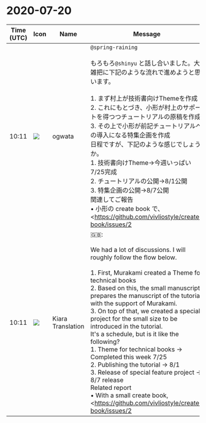 # 2020-07-20

|Time (UTC)|Icon|Name|Message|
|---|---|---|---|
|10:11|![](https://avatars.slack-edge.com/2019-11-22/845042642576_070441337abaca9fb7b3_72.png)|ogwata|`@spring-raining`<br><br>もろもろ`@shinyu` と話し合いました。大雑把に下記のような流れで進めようと思います。<br><br>1. まず村上が技術書向けThemeを作成<br>2. これにもとづき、小形が村上のサポートを得つつチュートリアルの原稿を作成<br>3. その上で小形が前記チュートリアルへの導入になる特集企画を作成<br>日程ですが、下記のような感じでしょうか。<br>1. 技術書向けTheme→今週いっぱい7/25完成<br>2. チュートリアルの公開→8/1公開<br>3. 特集企画の公開→8/7公開<br>関連してご報告<br>• 小形の create book で、<https://github.com/vivliostyle/create-book/issues/2|エラーが出る問題>は村上のサポートにより無事解決<br>• create book のWindowsに関する問題については本日中に村上がIssueを立てるとのこと<br><br><blockquote>`npm create book MyBook`を実行したところ、`code: 'MODULE_NOT_FOUND'`というエラーが出ました。  <br>何が悪いのでしょう？<br><br><https://user-images.githubusercontent.com/31482860/87856505-a9216880-c95a-11ea-8760-097ca6723c8a.png|スクリーンショット 2020-07-19 0 55 47></blockquote>|
|10:11|![](https://avatars.slack-edge.com/2019-08-21/732685848020_f3f20736795184660348_72.png)|Kiara Translation|🇬🇧: <br><br>We had a lot of discussions. I will roughly follow the flow below.<br><br>1. First, Murakami created a Theme for technical books<br>2. Based on this, the small manuscript prepares the manuscript of the tutorial with the support of Murakami.<br>3. On top of that, we created a special project for the small size to be introduced in the tutorial.<br>It's a schedule, but is it like the following?<br>1. Theme for technical books → Completed this week 7/25<br>2. Publishing the tutorial → 8/1<br>3. Release of special feature project → 8/7 release<br>Related report<br>• With a small create book, <https://github.com/vivliostyle/create-book/issues/2|Problem with error> is safely solved by Murakami support.<br>• Murakami will issue an issue regarding Windows related to create book today.<br>|
